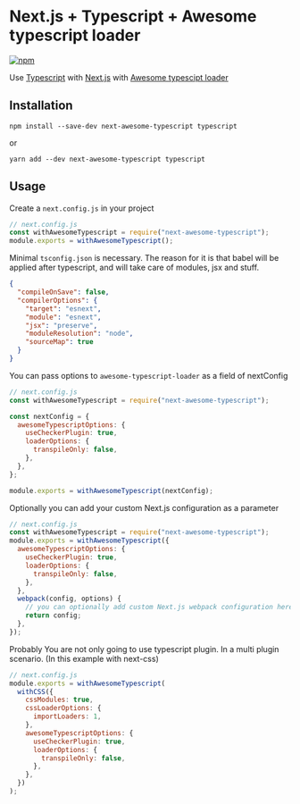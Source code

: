 # Next.js + Typescript + Awesome typescript loader

<p>
  <a href="https://www.npmjs.com/package/next-awesome-typescript">
    <img alt="npm" src="https://img.shields.io/npm/v/next-awesome-typescript.svg?style=flat-square" />
  </a>
</p>

Use [Typescript](https://www.typescriptlang.org/) with [Next.js](https://github.com/zeit/next.js) with [Awesome typescipt loader](https://github.com/s-panferov/awesome-typescript-loader)

## Installation

```
npm install --save-dev next-awesome-typescript typescript
```

or

```
yarn add --dev next-awesome-typescript typescript
```

## Usage

Create a `next.config.js` in your project

```js
// next.config.js
const withAwesomeTypescript = require("next-awesome-typescript");
module.exports = withAwesomeTypescript();
```

Minimal `tsconfig.json` is necessary. The reason for it is that babel will be applied after typescript, and will take care of modules, jsx and stuff.

```json
{
  "compileOnSave": false,
  "compilerOptions": {
    "target": "esnext",
    "module": "esnext",
    "jsx": "preserve",
    "moduleResolution": "node",
    "sourceMap": true
  }
}
```

You can pass options to `awesome-typescript-loader` as a field of nextConfig

```js
// next.config.js
const withAwesomeTypescript = require("next-awesome-typescript");

const nextConfig = {
  awesomeTypescriptOptions: {
    useCheckerPlugin: true,
    loaderOptions: {
      transpileOnly: false,
    },
  },
};

module.exports = withAwesomeTypescript(nextConfig);
```

Optionally you can add your custom Next.js configuration as a parameter

```js
// next.config.js
const withAwesomeTypescript = require("next-awesome-typescript");
module.exports = withAwesomeTypescript({
  awesomeTypescriptOptions: {
    useCheckerPlugin: true,
    loaderOptions: {
      transpileOnly: false,
    },
  },
  webpack(config, options) {
    // you can optionally add custom Next.js webpack configuration here.
    return config;
  },
});
```

Probably You are not only going to use typescript plugin. In a multi plugin scenario. (In this example with next-css)

```js
// next.config.js
module.exports = withAwesomeTypescript(
  withCSS({
    cssModules: true,
    cssLoaderOptions: {
      importLoaders: 1,
    },
    awesomeTypescriptOptions: {
      useCheckerPlugin: true,
      loaderOptions: {
        transpileOnly: false,
      },
    },
  })
);
```

